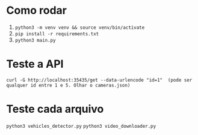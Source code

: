 # Como rodar
1. `python3 -m venv venv && source venv/bin/activate`
2. `pip install -r requirements.txt`
3. `python3 main.py`

# Teste a API
`curl -G http://localhost:35435/get --data-urlencode "id=1"  (pode ser qualquer id entre 1 e 5. Olhar o cameras.json)`

# Teste cada arquivo
`python3 vehicles_detector.py`
`python3 video_downloader.py`

